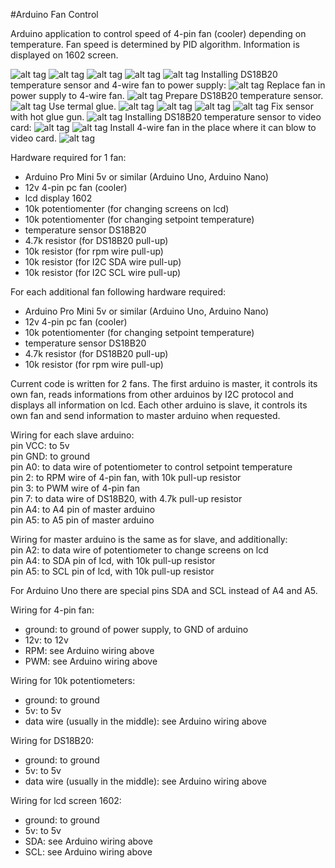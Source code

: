 #Arduino Fan Control

Arduino application to control speed of 4-pin fan (cooler) depending on temperature. Fan speed is determined by PID algorithm. Information is displayed on 1602 screen.

![alt tag](https://cloud.githubusercontent.com/assets/9932463/8341615/4ffc93bc-1ac6-11e5-80be-25e4d682c45d.jpg)
![alt tag](https://cloud.githubusercontent.com/assets/9932463/8341614/4ff7ad16-1ac6-11e5-9c4c-c71db2fc96cd.jpg)
![alt tag](https://cloud.githubusercontent.com/assets/9932463/8341616/50032efc-1ac6-11e5-9edf-95fa8ba489ca.jpg)
![alt tag](https://cloud.githubusercontent.com/assets/9932463/8341840/128c2932-1ac8-11e5-82f2-75b205cd3236.jpg)
![alt tag](https://cloud.githubusercontent.com/assets/9932463/8341841/12abd14c-1ac8-11e5-88c0-140e438a0d5f.jpg)
Installing DS18B20 temperature sensor and 4-wire fan to power supply:
![alt tag](https://cloud.githubusercontent.com/assets/9932463/8397852/664c891c-1dda-11e5-8797-18bbc4211376.jpg)
Replace fan in power supply to 4-wire fan.
![alt tag](https://cloud.githubusercontent.com/assets/9932463/8397853/6cf33c34-1dda-11e5-9bda-53fb346738c9.jpg)
Prepare DS18B20 temperature sensor.
![alt tag](https://cloud.githubusercontent.com/assets/9932463/8397857/7b53c1d6-1dda-11e5-9349-af0bc07514c0.jpg)
Use termal glue.
![alt tag](https://cloud.githubusercontent.com/assets/9932463/8397854/712be756-1dda-11e5-89f9-9b812eef99ef.jpg)
![alt tag](https://cloud.githubusercontent.com/assets/9932463/8397855/74793c7e-1dda-11e5-9956-6922dc5acb6e.jpg)
![alt tag](https://cloud.githubusercontent.com/assets/9932463/8397858/7ffbaed8-1dda-11e5-8ff4-e37fda732b33.jpg)
![alt tag](https://cloud.githubusercontent.com/assets/9932463/8397871/dbce0ee0-1dda-11e5-84cc-f730d265581f.jpg)
Fix sensor with hot glue gun.
![alt tag](https://cloud.githubusercontent.com/assets/9932463/8397859/85e433ba-1dda-11e5-9d51-50e2013daba8.jpg)
Installing DS18B20 temperature sensor to video card:
![alt tag](https://cloud.githubusercontent.com/assets/9932463/8397863/9e6ece4a-1dda-11e5-9ed7-18f2d58c87dc.jpg)
![alt tag](https://cloud.githubusercontent.com/assets/9932463/8397866/a50ea19e-1dda-11e5-9f8e-8160730c7e62.jpg)
Install 4-wire fan in the place where it can blow to video card.
![alt tag](https://cloud.githubusercontent.com/assets/9932463/8397867/aa3323b6-1dda-11e5-8856-efa8a70de12e.jpg)

Hardware required for 1 fan:
- Arduino Pro Mini 5v or similar (Arduino Uno, Arduino Nano)
- 12v 4-pin pc fan (cooler)
- lcd display 1602
- 10k potentiomenter (for changing screens on lcd)
- 10k potentiomenter (for changing setpoint temperature)
- temperature sensor DS18B20
- 4.7k resistor (for DS18B20 pull-up)
- 10k resistor (for rpm wire pull-up)
- 10k resistor (for I2C SDA wire pull-up)
- 10k resistor (for I2C SCL wire pull-up)

For each additional fan following hardware required:
- Arduino Pro Mini 5v or similar (Arduino Uno, Arduino Nano)
- 12v 4-pin pc fan (cooler)
- 10k potentiomenter (for changing setpoint temperature)
- temperature sensor DS18B20
- 4.7k resistor (for DS18B20 pull-up)
- 10k resistor (for rpm wire pull-up)

Current code is written for 2 fans.
The first arduino is master, it controls its own fan, reads informations from other arduinos by I2C protocol and displays all information on lcd.
Each other arduino is slave, it controls its own fan and send information to master arduino when requested. 

Wiring for each slave arduino:  
pin VCC: to 5v  
pin GND: to ground  
pin A0: to data wire of potentiometer to control setpoint temperature  
pin 2: to RPM wire of 4-pin fan, with 10k pull-up resistor  
pin 3: to PWM wire of 4-pin fan  
pin 7: to data wire of DS18B20, with 4.7k pull-up resistor  
pin A4: to A4 pin of master arduino  
pin A5: to A5 pin of master arduino  

Wiring for master arduino is the same as for slave, and additionally:  
pin A2: to data wire of potentiometer to change screens on lcd    
pin A4: to SDA pin of lcd, with 10k pull-up resistor  
pin A5: to SCL pin of lcd, with 10k pull-up resistor  

For Arduino Uno there are special pins SDA and SCL instead of A4 and A5.

Wiring for 4-pin fan:  
 - ground: to ground of power supply, to GND of arduino
 - 12v: to 12v
 - RPM: see Arduino wiring above
 - PWM: see Arduino wiring above

Wiring for 10k potentiometers:
- ground: to ground
- 5v: to 5v
- data wire (usually in the middle): see Arduino wiring above

Wiring for DS18B20:  
- ground: to ground
- 5v: to 5v
- data wire (usually in the middle): see Arduino wiring above

Wiring for lcd screen 1602:  
- ground: to ground
- 5v: to 5v
- SDA: see Arduino wiring above
- SCL: see Arduino wiring above
